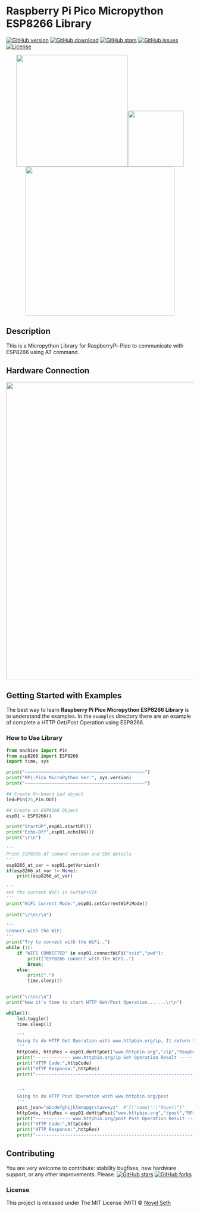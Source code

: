 # Raspberry Pi Pico Micropython ESP8266 Library
[![GitHub version](https://img.shields.io/github/release/noyelseth/rpi-pico-micropython-esp8266-lib.svg)](lib-release)
[![GitHub download](https://img.shields.io/github/downloads/noyelseth/rpi-pico-micropython-esp8266-lib/total.svg)](lib-release)
[![GitHub stars](https://img.shields.io/github/stars/noyelseth/rpi-pico-micropython-esp8266-lib.svg)](lib-stars)
[![GitHub issues](https://img.shields.io/github/issues/noyelseth/rpi-pico-micropython-esp8266-lib.svg)](lib-issues)
[![License](https://img.shields.io/badge/license-MIT-blue.svg)](lib-licence)

<p align="center">
<img src="https://user-images.githubusercontent.com/29272159/134866689-f3a34753-1583-441e-917b-6d599b8c0fc8.png" width="300"><img src="https://user-images.githubusercontent.com/29272159/134866581-f0d7cf42-9fc0-48bc-a859-7d74b070a3fd.png" width="150"><img src="https://user-images.githubusercontent.com/29272159/134868586-bd05f5e9-eaf2-4ac2-9688-7aca16165bf8.png" width="400">
</p>

## Description
This is a Micropython Library for RaspberryPi-Pico to communicate with ESP8266 using AT command.

## Hardware Connection
<p align="center">
<img src="https://user-images.githubusercontent.com/29272159/134862637-7109bc5b-ac92-4637-8ca6-b4d2fd6d9656.png" width="800">
</p>

## Getting Started with Examples
The best way to learn **Raspberry Pi Pico Micropython ESP8266 Library** is to understand the examples. 
In the `examples` directory there are an example of complete a HTTP Get/Post Operation using ESP8266.

### How to Use Library
```python
from machine import Pin
from esp8266 import ESP8266
import time, sys

print("~~~~~~~~~~~~~~~~~~~~~~~~~~~~~~~~~~~~~~~~~~~~~")
print("RPi-Pico MicroPython Ver:", sys.version)
print("~~~~~~~~~~~~~~~~~~~~~~~~~~~~~~~~~~~~~~~~~~~~~")

## Create On-board Led object
led=Pin(25,Pin.OUT)

## Create an ESP8266 Object
esp01 = ESP8266()

print("StartUP",esp01.startUP())
print("Echo-Off",esp01.echoING())
print("\r\n")

'''
Print ESP8266 AT comand version and SDK details
'''
esp8266_at_var = esp01.getVersion()
if(esp8266_at_var != None):
    print(esp8266_at_var)

'''
set the current WiFi in SoftAP+STA
'''
print("WiFi Current Mode:",esp01.setCurrentWiFiMode()
  
print("\r\n\r\n")

'''
Connect with the WiFi
'''
print("Try to connect with the WiFi..")
while (1):
    if "WIFI CONNECTED" in esp01.connectWiFi("ssid","pwd"):
        print("ESP8266 connect with the WiFi..")
        break;
    else:
        print(".")
        time.sleep(2)


print("\r\n\r\n")
print("Now it's time to start HTTP Get/Post Operation.......\r\n")

while(1):    
    led.toggle()
    time.sleep(1)
    
    '''
    Going to do HTTP Get Operation with www.httpbin.org/ip, It return the IP address of the connected device
    '''
    httpCode, httpRes = esp01.doHttpGet("www.httpbin.org","/ip","RaspberryPi-Pico", port=80)
    print("------------- www.httpbin.org/ip Get Operation Result -----------------------")
    print("HTTP Code:",httpCode)
    print("HTTP Response:",httpRes)
    print("-----------------------------------------------------------------------------\r\n\r\n")
    
    
    '''
    Going to do HTTP Post Operation with www.httpbin.org/post
    '''
    post_json="abcdefghijklmnopqrstuvwxyz"  #"{\"name\":\"Noyel\"}"
    httpCode, httpRes = esp01.doHttpPost("www.httpbin.org","/post","RPi-Pico", "application/json",post_json,port=80)
    print("------------- www.httpbin.org/post Post Operation Result -----------------------")
    print("HTTP Code:",httpCode)
    print("HTTP Response:",httpRes)
    print("--------------------------------------------------------------------------------\r\n\r\n")
```




## Contributing
You are very welcome to contribute: stability bugfixes, new hardware support, or any other improvements. Please.
[![GitHub stars](https://img.shields.io/github/stars/noyelseth/rpi-pico-micropython-esp8266-lib.svg?style=social&label=Star)](lib-stars)
[![GitHub forks](https://img.shields.io/github/forks/noyelseth/rpi-pico-micropython-esp8266-lib.svg?style=social&label=Fork)](lib-network)


### License
This project is released under The MIT License (MIT) © [Noyel Seth](https://github.com/noyelseth)

 
